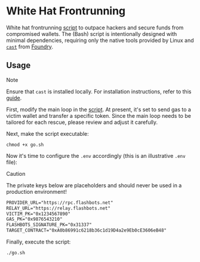 # White Hat Frontrunning

White hat frontrunning [script](./go.sh) to outpace hackers and secure funds from compromised wallets. The (Bash) script is intentionally designed with minimal dependencies, requiring only the native tools provided by Linux and [`cast`](https://github.com/foundry-rs/foundry/tree/master/crates/cast) from [Foundry](https://github.com/foundry-rs/foundry).

## Usage

> [!NOTE]
> Ensure that `cast` is installed locally. For installation instructions, refer to this [guide](https://book.getfoundry.sh/getting-started/installation).

First, modify the main loop in the [script](./go.sh). At present, it's set to send gas to a victim wallet and transfer a specific token. Since the main loop needs to be tailored for each rescue, please review and adjust it carefully.

Next, make the script executable:

```console
chmod +x go.sh
```

Now it's time to configure the `.env` accordingly (this is an illustrative `.env` file):

> [!CAUTION]
> The private keys below are placeholders and should never be used in a production environment!

```txt
PROVIDER_URL="https://rpc.flashbots.net"
RELAY_URL="https://relay.flashbots.net"
VICTIM_PK="0x1234567890"
GAS_PK="0x9876543210"
FLASHBOTS_SIGNATURE_PK="0x31337"
TARGET_CONTRACT="0xA0b86991c6218b36c1d19D4a2e9Eb0cE3606eB48"
```

Finally, execute the script:

```console
./go.sh
```

